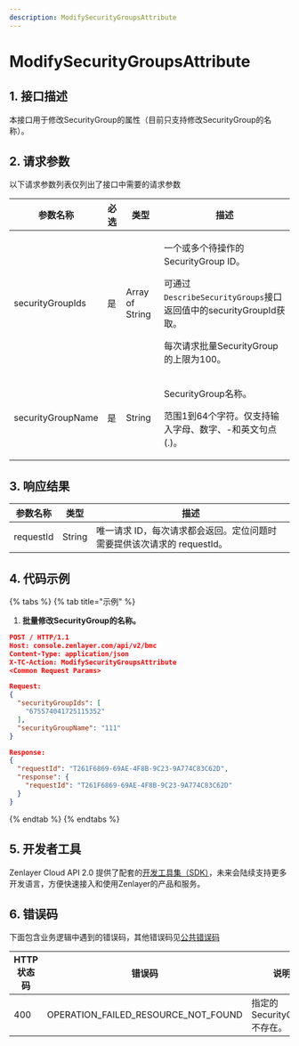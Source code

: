 ```yaml
---
description: ModifySecurityGroupsAttribute
---
```


# ModifySecurityGroupsAttribute

## 1. 接口描述

本接口用于修改SecurityGroup的属性（目前只支持修改SecurityGroup的名称）。



## 2. 请求参数

以下请求参数列表仅列出了接口中需要的请求参数

| 参数名称              | 必选 | 类型              | 描述                                                                                                                                        |
| ----------------- | -- | --------------- | ----------------------------------------------------------------------------------------------------------------------------------------- |
| securityGroupIds  | 是  | Array of String | <p>一个或多个待操作的SecurityGroup ID。</p><p>可通过<code>DescribeSecurityGroups</code>接口返回值中的securityGroupId获取。</p><p>每次请求批量SecurityGroup的上限为100。</p> |
| securityGroupName | 是  | String          | <p>SecurityGroup名称。</p><p>范围1到64个字符。仅支持输入字母、数字、-和英文句点(.)。</p>                                                                             |



## 3. 响应结果

| 参数名称      | 类型     | 描述                                         |
| --------- | ------ | ------------------------------------------ |
| requestId | String | 唯一请求 ID，每次请求都会返回。定位问题时需要提供该次请求的 requestId。 |



## 4. 代码示例

{% tabs %}
{% tab title="示例" %}
1. **批量修改SecurityGroup的名称。**

```json
POST / HTTP/1.1
Host: console.zenlayer.com/api/v2/bmc
Content-Type: application/json
X-TC-Action: ModifySecurityGroupsAttribute
<Common Request Params>

Request:
{
  "securityGroupIds": [
    "675574041725115352"
  ],
  "securityGroupName": "111"
}

Response:
{
  "requestId": "T261F6869-69AE-4F8B-9C23-9A774C83C62D",
  "response": {
    "requestId": "T261F6869-69AE-4F8B-9C23-9A774C83C62D"
  }
}
```
{% endtab %}
{% endtabs %}



## 5. 开发者工具

Zenlayer Cloud API 2.0 提供了配套的[开发工具集（SDK）](../../api-introduction/sdk/)，未来会陆续支持更多开发语言，方便快速接入和使用Zenlayer的产品和服务。



## 6. 错误码

下面包含业务逻辑中遇到的错误码，其他错误码见[公共错误码](../../api-introduction/instruction/commonerrorcode.md)

| HTTP状态码 | 错误码                                     | 说明                   |
| ------- | --------------------------------------- | -------------------- |
| 400     | OPERATION\_FAILED\_RESOURCE\_NOT\_FOUND | 指定的SecurityGroup不存在。 |

